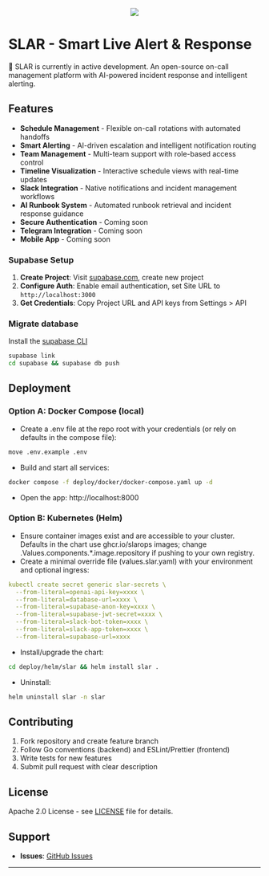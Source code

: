 <p align="center">
<img src="./images/banner.png">
</p>

# SLAR - Smart Live Alert & Response

🚧 SLAR is currently in active development. An open-source on-call management platform with AI-powered incident response and intelligent alerting.

## Features

- **Schedule Management** - Flexible on-call rotations with automated handoffs
- **Smart Alerting** - AI-driven escalation and intelligent notification routing
- **Team Management** - Multi-team support with role-based access control
- **Timeline Visualization** - Interactive schedule views with real-time updates
- **Slack Integration** - Native notifications and incident management workflows
- **AI Runbook System** - Automated runbook retrieval and incident response guidance
- **Secure Authentication** - Coming soon
- **Telegram Integration** - Coming soon
- **Mobile App** - Coming soon


### Supabase Setup

1. **Create Project**: Visit [supabase.com](https://supabase.com), create new project
2. **Configure Auth**: Enable email authentication, set Site URL to `http://localhost:3000`
3. **Get Credentials**: Copy Project URL and API keys from Settings > API

### Migrate database

Install the [supabase CLI](https://supabase.com/docs/reference/cli/introduction)

```bash
supabase link
cd supabase && supabase db push
```

## Deployment

### Option A: Docker Compose (local)
- Create a .env file at the repo root with your credentials (or rely on defaults in the compose file):

```bash
move .env.example .env
```

- Build and start all services:
````bash
docker compose -f deploy/docker/docker-compose.yaml up -d
````

- Open the app: http://localhost:8000

### Option B: Kubernetes (Helm)
- Ensure container images exist and are accessible to your cluster. Defaults in the chart use ghcr.io/slarops images; change .Values.components.*.image.repository if pushing to your own registry.
- Create a minimal override file (values.slar.yaml) with your environment and optional ingress:

````yaml
kubectl create secret generic slar-secrets \
  --from-literal=openai-api-key=xxxx \
  --from-literal=database-url=xxxx \
  --from-literal=supabase-anon-key=xxxx \
  --from-literal=supabase-jwt-secret=xxxx \
  --from-literal=slack-bot-token=xxxx \
  --from-literal=slack-app-token=xxxx \
  --from-literal=supabase-url=xxxx
````

- Install/upgrade the chart:
````bash
cd deploy/helm/slar && helm install slar .
````

- Uninstall:
````bash
helm uninstall slar -n slar
````

## Contributing

1. Fork repository and create feature branch
2. Follow Go conventions (backend) and ESLint/Prettier (frontend)
3. Write tests for new features
4. Submit pull request with clear description

## License

Apache 2.0 License - see [LICENSE](LICENSE) file for details.

## Support

- **Issues**: [GitHub Issues](https://github.com/slarops/slar/issues)

---
